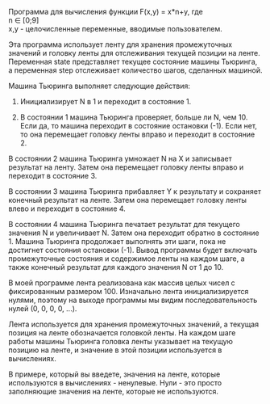 Программа для вычисления функции F(x,y) = x*n+y, где  
n ∈ [0;9]  
x,y - целочисленные переменные, вводимые пользователем.  

Эта программа использует ленту для хранения промежуточных значений и головку ленты для отслеживания текущей позиции на ленте. 
Переменная state представляет текущее состояние машины Тьюринга, а переменная step отслеживает количество шагов, сделанных машиной.

Машина Тьюринга выполняет следующие действия:

1. Инициализирует N в 1 и переходит в состояние 1.


2. В состоянии 1 машина Тьюринга проверяет, больше ли N, чем 10. Если да, то машина переходит в состояние остановки (-1). 
Если нет, то она перемещает головку ленты вправо и переходит в состояние 2.

В состоянии 2 машина Тьюринга умножает N на X и записывает результат на ленту. 
Затем она перемещает головку ленты вправо и переходит в состояние 3.


В состоянии 3 машина Тьюринга прибавляет Y к результату и сохраняет конечный результат на ленте. 
Затем она перемещает головку ленты влево и переходит в состояние 4.


В состоянии 4 машина Тьюринга печатает результат для текущего значения N и увеличивает N. Затем она переходит обратно в состояние 1.
Машина Тьюринга продолжает выполнять эти шаги, пока не достигнет состояния остановки (-1). 
Вывод программы будет включать промежуточные состояния и содержимое ленты на каждом шаге, а также конечный результат для каждого значения N от 1 до 10.

В моей программе лента реализована как массив целых чисел с фиксированным размером 100. 
Изначально лента инициализируется нулями, поэтому на выходе программы мы видим последовательность нулей (0, 0, 0, 0, ...).

Лента используется для хранения промежуточных значений, а текущая позиция на ленте обозначается головкой ленты. 
На каждом шаге работы машины Тьюринга головка ленты указывает на текущую позицию на ленте, и значение в этой позиции используется в вычислениях.

В примере, который вы введете, значения на ленте, которые используются в вычислениях - ненулевые. 
Нули - это просто заполняющие значения на ленте, которые не используются.
